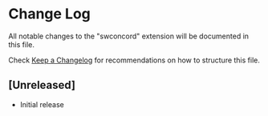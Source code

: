 # Change Log

All notable changes to the "swconcord" extension will be documented in this file.

Check [Keep a Changelog](http://keepachangelog.com/) for recommendations on how to structure this file.

## [Unreleased]

- Initial release